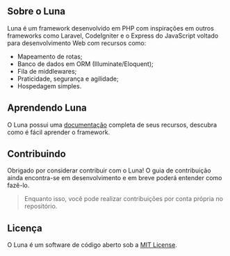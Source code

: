 ## Sobre o Luna

Luna é um framework desenvolvido em PHP com inspirações em outros frameworks como Laravel, CodeIgniter e o Express do JavaScript voltado para desenvolvimento Web com recursos como:

-   Mapeamento de rotas;
-   Banco de dados em ORM (Illuminate/Eloquent);
-   Fila de middlewares;
-   Praticidade, segurança e agilidade;
-   Hospedagem simples.

## Aprendendo Luna

O Luna possui uma [documentação](https://jjrdev.gitbook.io/luna/) completa de seus recursos, descubra como é fácil aprender o framework.

## Contribuindo

Obrigado por considerar contribuir com o Luna! O guia de contribuição ainda encontra-se em desenvolvimento e em breve poderá entender como fazê-lo.

> Enquanto isso, você pode realizar contribuições por conta própria no repositório.

## Licença

O Luna é um software de código aberto sob a [MIT License](https://github.com/jjr-dev/luna/blob/main/LICENSE).
